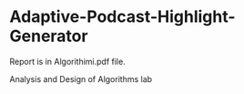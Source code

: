 # Adaptive-Podcast-Highlight-Generator

Report is in Algorithimi.pdf file.

Analysis and Design of Algorithms lab
